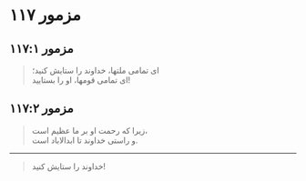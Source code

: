 # مزمور ۱۱۷

## مزمور ۱۱۷:۱

> ای تمامی ملتها، خداوند را ستایش کنید؛  
> ای تمامی قومها، او را بستایید!

## مزمور ۱۱۷:۲

> زیرا که رحمت او بر ما عظیم است،  
> و راستی خداوند تا ابدالاباد است.

---

> خداوند را ستایش کنید!

